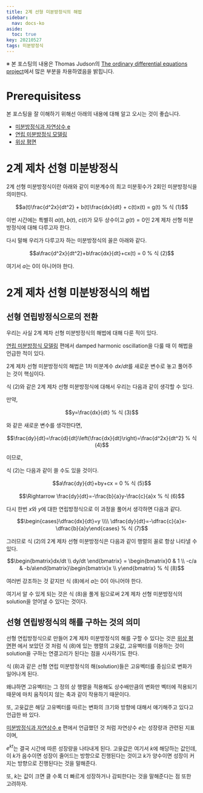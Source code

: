 ```yaml
---
title: 2계 선형 미분방정식의 해법
sidebar:
  nav: docs-ko
aside:
  toc: true
key: 20210527
tags: 미분방정식
---
```


※ 본 포스팅의 내용은 Thomas Judson의 [The ordinary differential equations project](http://faculty.sfasu.edu/judsontw/ode/)에서 많은 부분을 차용하였음을 밝힙니다.

# Prerequisitess

본 포스팅을 잘 이해하기 위해선 아래의 내용에 대해 알고 오시는 것이 좋습니다.

* [미분방정식과 자연상수 e](https://angeloyeo.github.io/2021/05/05/ODE_and_natural_number_e.html)
* [연립 미분방정식 모델링](https://angeloyeo.github.io/2021/05/11/modeling_with_systems.html)
* [위상 평면](https://angeloyeo.github.io/2021/05/12/phase_plane.html)

# 2계 제차 선형 미분방정식

2계 선형 미분방정식이란 아래와 같이 미분계수의 최고 미분횟수가 2회인 미분방정식을 의미한다.

$$a(t)\frac{d^2x}{dt^2} + b(t)\frac{dx}{dt} + c(t)x(t) = g(t) % 식 (1)$$

이번 시간에는 특별히 $a(t)$, $b(t)$, $c(t)$가 모두 상수이고 $g(t)=0$인 2계 제차 선형 미분방정식에 대해 다루고자 한다.

다시 말해 우리가 다루고자 하는 미분방정식의 꼴은 아래와 같다.

$$a\frac{d^2x}{dt^2}+b\frac{dx}{dt}+cx(t) = 0 % 식 (2)$$

여기서 $a$는 0이 아니어야 한다.

# 2계 제차 선형 미분방정식의 해법

## 선형 연립방정식으로의 전환

우리는 사실 2계 제차 선형 미분방정식의 해법에 대해 다룬 적이 있다. 

[연립 미분방정식 모델링](https://angeloyeo.github.io/2021/05/11/modeling_with_systems.html) 편에서 damped harmonic oscillation을 다룰 때 이 해법을 언급한 적이 있다. 

2계 제차 선형 미분방정식의 해법은 1차 미분계수 $dx/dt$를 새로운 변수로 놓고 풀어주는 것이 핵심이다.

식 (2)와 같은 2계 제차 선형 미분방정식에 대해서 우리는 다음과 같이 생각할 수 있다.

만약, 

$$y=\frac{dx}{dt} % 식 (3)$$

와 같은 새로운 변수를 생각한다면,

$$\frac{dy}{dt}=\frac{d}{dt}\left(\frac{dx}{dt}\right)=\frac{d^2x}{dt^2} % 식 (4)$$

이므로,

식 (2)는 다음과 같이 쓸 수도 있을 것이다.

$$a\frac{dy}{dt}+by+cx = 0 % 식 (5)$$

$$\Rightarrow \frac{dy}{dt}=-\frac{b}{a}y-\frac{c}{a}x % 식 (6)$$

다시 한번 $x$와 $y$에 대한 연립방정식으로 이 과정을 풀어서 생각하면 다음과 같다.

$$\begin{cases}\dfrac{dx}{dt}=y \\\\ \dfrac{dy}{dt}=-\dfrac{c}{a}x-\dfrac{b}{a}y\end{cases} % 식 (7)$$

그러므로 식 (2)의 2계 제차 선형 미분방정식은 다음과 같이 행렬의 꼴로 항상 나타낼 수 있다.

$$\begin{bmatrix}dx/dt \\ dy/dt \end{bmatrix} = \begin{bmatrix}0 & 1 \\ -c/a & -b/a\end{bmatrix}\begin{bmatrix}x \\ y\end{bmatrix} % 식 (8)$$

여러번 강조하는 것 같지만 식 (8)에서 $a$는 0이 아니어야 한다.

여기서 알 수 있게 되는 것은 식 (8)을 풀게 됨으로써 2계 제차 선형 미분방정식의 solution을 얻어낼 수 있다는 것이다.

## 선형 연립방정식의 해를 구하는 것의 의미

선형 연립방정식으로 만들어 2계 제차 미분방정식의 해를 구할 수 있다는 것은 [위상 평면](https://angeloyeo.github.io/2021/05/12/phase_plane.html)편 에서 보았던 것 처럼 식 (8)에 있는 행렬의 고윳값, 고유벡터를 이용하는 것이 solution을 구하는 연결고리가 된다는 점을 시사하기도 한다.

식 (8)과 같은 선형 연립 미분방정식의 해(solution)들은 고유벡터를 중심으로 변화가 일어나게 된다.

왜냐하면 고유벡터는 그 정의 상 행렬을 적용해도 상수배만큼의 변화만 벡터에 적용되기 때문에 마치 움직이지 않는 축과 같이 작용하기 때문이다.

또, 고윳값은 해당 고유벡터를 따르는 변화의 크기와 방향에 대해서 얘기해주고 있다고 언급한 바 있다.

[미분방정식과 자연상수 e](https://angeloyeo.github.io/2021/05/05/ODE_and_natural_number_e.html) 편에서 언급했던 것 처럼 자연상수 $e$는 성장량과 관련된 지표이며,

$e^{kt}$는 결국 시간에 따른 성장량을 나타내게 된다. 고윳값은 여기서 $k$에 해당하는 값인데, 이 $k$가 음수이면 성장이 줄어드는 방향으로 진행된다는 것이고 $k$가 양수이면 성장이 커지는 방향으로 진행된다는 것을 말해준다.

또, $k$는 값이 크면 클 수록 더 빠르게 성장하거나 감퇴한다는 것을 말해준다는 점 또한 고려하자.



